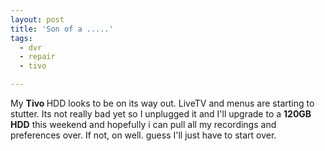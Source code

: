 ```yaml
---
layout: post
title: 'Son of a .....'
tags:
  - dvr
  - repair
  - tivo

---
```


My <strong>Tivo </strong>HDD looks to be on its way out. LiveTV and menus are starting to stutter. Its not really bad yet so I unplugged it and I'll upgrade to a <strong>120GB HDD</strong> this weekend and hopefully i can pull all my recordings and preferences over. If not, on well. guess I'll just have to start over.
<!-- technorati tags start -->
<!-- technorati tags end -->
